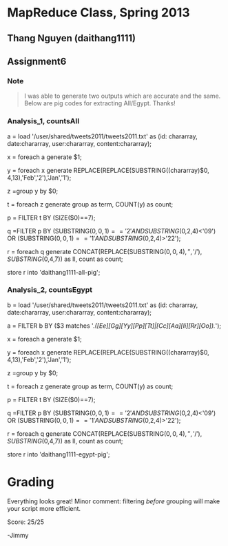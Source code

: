 MapReduce Class, Spring 2013
====================

Thang Nguyen (daithang1111)
--------------------------
Assignment6
---------------------

### Note ###
> I was able to generate two outputs which are accurate and the same. Below are pig codes for extracting All/Egypt. Thanks!

### Analysis_1, countsAll ###
> 

a = load '/user/shared/tweets2011/tweets2011.txt' as (id: chararray, date:chararray, user:chararray, content:chararray);

x = foreach a generate $1;

y = foreach x generate REPLACE(REPLACE(SUBSTRING((chararray)$0, 4,13),'Feb','2'),'Jan','1');

z =group y by $0;

t = foreach z generate group as term, COUNT(y) as count;

p = FILTER t BY (SIZE($0)==7);

q =FILTER p BY (SUBSTRING($0,0,1)=='2' AND SUBSTRING($0,2,4)<'09') OR (SUBSTRING($0,0,1)=='1' AND SUBSTRING($0,2,4)>'22');

r = foreach q generate CONCAT(REPLACE(SUBSTRING($0,0,4),' ','/'),SUBSTRING($0,4,7)) as ll, count as count;

store r into 'daithang1111-all-pig';
 

### Analysis_2, countsEgypt ###
>

b = load '/user/shared/tweets2011/tweets2011.txt' as (id: chararray, date:chararray, user:chararray, content:chararray);

a = FILTER b BY ($3 matches '.*([Ee][Gg][Yy][Pp][Tt]|[Cc][Aa][Ii][Rr][Oo]).*');

x = foreach a generate $1;

y = foreach x generate REPLACE(REPLACE(SUBSTRING((chararray)$0, 4,13),'Feb','2'),'Jan','1');

z =group y by $0;

t = foreach z generate group as term, COUNT(y) as count;

p = FILTER t BY (SIZE($0)==7);

q =FILTER p BY (SUBSTRING($0,0,1)=='2' AND SUBSTRING($0,2,4)<'09') OR (SUBSTRING($0,0,1)=='1' AND SUBSTRING($0,2,4)>'22');

r = foreach q generate CONCAT(REPLACE(SUBSTRING($0,0,4),' ','/'),SUBSTRING($0,4,7)) as ll, count as count;

store r into 'daithang1111-egypt-pig';



Grading
=======

Everything looks great!
Minor comment: filtering *before* grouping will make your script more efficient.

Score: 25/25

-Jimmy
